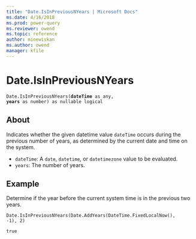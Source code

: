 ```yaml
---
title: "Date.IsInPreviousNYears | Microsoft Docs"
ms.date: 4/16/2018
ms.prod: power-query
ms.reviewer: owend
ms.topic: reference
author: minewiskan
ms.author: owend
manager: kfile
---
```

# Date.IsInPreviousNYears
<code>Date.IsInPreviousNYears(**dateTime** as any, **years** as number) as nullable logical</code>
## About
Indicates whether the given datetime value <code>dateTime</code> occurs during the previous number of years, as determined by the current date and time on the system. 
* <code>dateTime</code>: A <code>date</code>, <code>datetime</code>, or <code>datetimezone</code> value to be evaluated.
* <code>years</code>: The number of years.

## Example 
Determine if the year before the current system time is in the previous two years.

<code>Date.IsInPreviousNYears(Date.AddYears(DateTime.FixedLocalNow(), -1), 2)</code>

<code>true</code>

